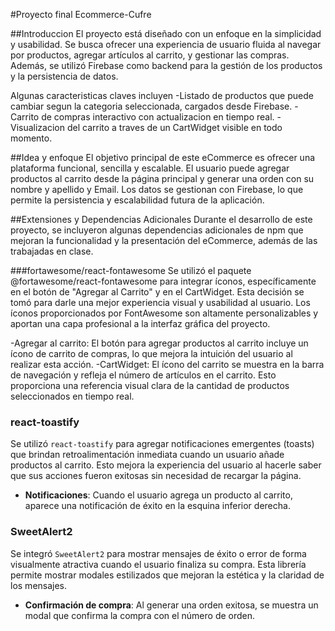 #Proyecto final Ecommerce-Cufre

##Introduccion
El proyecto está diseñado con un enfoque en la simplicidad y usabilidad. Se busca ofrecer una experiencia de usuario fluida al navegar por productos, agregar artículos al carrito, y gestionar las compras. Además, se utilizó Firebase como backend para la gestión de los productos y la persistencia de datos.

Algunas caracteristicas claves incluyen
-Listado de productos que puede cambiar segun la categoria seleccionada, cargados desde Firebase.
-Carrito de compras interactivo con actualizacion en tiempo real.
-Visualizacion del carrito a traves de un CartWidget visible en todo momento.

##Idea y enfoque
El objetivo principal de este eCommerce es ofrecer una plataforma funcional, sencilla y escalable. El usuario puede agregar productos al carrito desde la página principal y generar una orden con su nombre y apellido y Email. Los datos se gestionan con Firebase, lo que permite la persistencia y escalabilidad futura de la aplicación.

##Extensiones y Dependencias Adicionales
Durante el desarrollo de este proyecto, se incluyeron algunas dependencias adicionales de npm que mejoran la funcionalidad y la presentación del eCommerce, además de las trabajadas en clase.

###fortawesome/react-fontawesome
Se utilizó el paquete @fortawesome/react-fontawesome para integrar íconos, específicamente en el botón de "Agregar al Carrito" y en el CartWidget. Esta decisión se tomó para darle una mejor experiencia visual y usabilidad al usuario. Los íconos proporcionados por FontAwesome son altamente personalizables y aportan una capa profesional a la interfaz gráfica del proyecto.

-Agregar al carrito: El botón para agregar productos al carrito incluye un ícono de carrito de compras, lo que mejora la intuición del usuario al realizar esta acción.
-CartWidget: El ícono del carrito se muestra en la barra de navegación y refleja el número de artículos en el carrito. Esto proporciona una referencia visual clara de la cantidad de productos seleccionados en tiempo real.

### react-toastify

Se utilizó `react-toastify` para agregar notificaciones emergentes (toasts) que brindan retroalimentación inmediata cuando un usuario añade productos al carrito. Esto mejora la experiencia del usuario al hacerle saber que sus acciones fueron exitosas sin necesidad de recargar la página.

- **Notificaciones**: Cuando el usuario agrega un producto al carrito, aparece una notificación de éxito en la esquina inferior derecha.

### SweetAlert2

Se integró `SweetAlert2` para mostrar mensajes de éxito o error de forma visualmente atractiva cuando el usuario finaliza su compra. Esta librería permite mostrar modales estilizados que mejoran la estética y la claridad de los mensajes.

- **Confirmación de compra**: Al generar una orden exitosa, se muestra un modal que confirma la compra con el número de orden.
